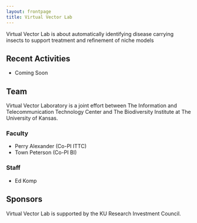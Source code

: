 ```yaml
---
layout: frontpage
title: Virtual Vector Lab
---
```


Virtual Vector Lab is about automatically identifying disease carrying
insects to support treatment and refinement of niche models

## Recent Activities

* Coming Soon

## Team

Virtual Vector Laboratory is a joint effort between The Information
and Telecommunication Technology Center and The Biodiversity Institute
at The University of Kansas. 

### Faculty

* Perry Alexander (Co-PI ITTC)
* Town Peterson (Co-PI BI)

### Staff

* Ed Komp

## Sponsors

Virtual Vector Lab is supported by the KU Research Investment Council.

